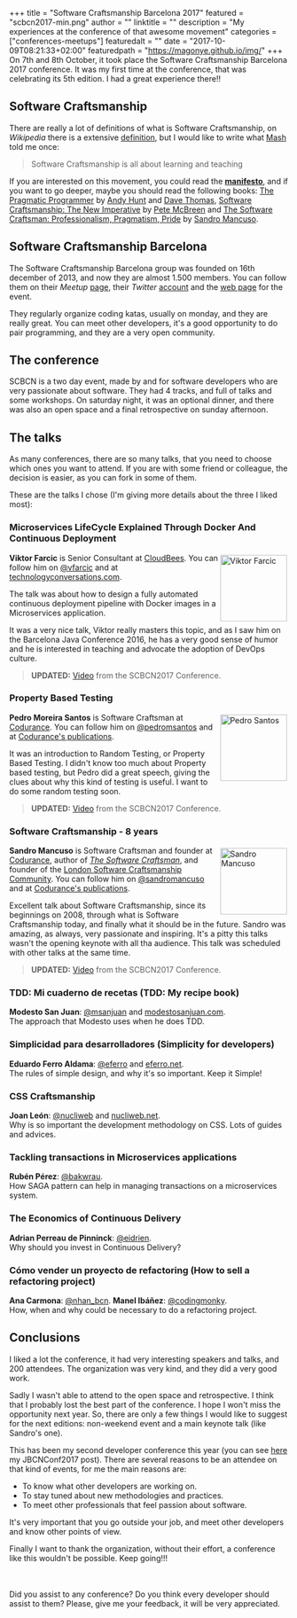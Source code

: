 +++
title = "Software Craftsmanship Barcelona 2017"
featured = "scbcn2017-min.png"
author = ""
linktitle = ""
description = "My experiences at the conference of that awesome movement"
categories = ["conferences-meetups"]
featuredalt = ""
date = "2017-10-09T08:21:33+02:00"
featuredpath = "https://magonye.github.io/img/"
+++
On 7th and 8th October, it took place the Software Craftsmanship Barcelona 2017 conference. It was my first time at the conference, that was celebrating its 5th edition. I had a great experience there!!

## Software Craftsmanship

There are really a lot of definitions of what is Software Craftsmanship, on _Wikipedia_ there is a extensive [definition](https://en.wikipedia.org/wiki/Software_craftsmanship), but I would like to write what [Mash](https://codurance.com/publications/author/mashooq-badar/) told me once:
 
> Software Craftsmanship is all about learning and teaching
  
 If you are interested on this movement, you could read the __[manifesto](http://manifesto.softwarecraftsmanship.org/)__, and if you want to go deeper, maybe you should read the following books: [The Pragmatic Programmer](https://www.goodreads.com/book/show/4099.The_Pragmatic_Programmer) by [Andy Hunt](https://toolshed.com/) and [Dave Thomas](https://pragdave.me/contact), [Software Craftsmanship: The New Imperative](https://www.goodreads.com/book/show/1035377.Software_Craftsmanship) by [Pete McBreen](http://www.mcbreen.ab.ca/) and [The Software Craftsman: Professionalism, Pragmatism, Pride](https://www.goodreads.com/book/show/23215733-the-software-craftsman) by [Sandro Mancuso](https://codurance.com/publications/author/sandro-mancuso/).

## Software Craftsmanship Barcelona

The Software Craftsmanship Barcelona group was founded on 16th december of 2013, and now they are almost 1.500 members. You can follow them on their _Meetup_ [page](https://www.meetup.com/es/Barcelona-Software-Craftsmanship/), their _Twitter_ [account](https://twitter.com/bcnswcraft/) and the [web page](http://scbcn.github.io/) for the event.

They regularly organize coding katas, usually on monday, and they are really great. You can meet other developers, it's a good opportunity to do pair programming, and they are a very open community. 

## The conference

SCBCN is a two day event, made by and for software developers who are very passionate about software. They had 4 tracks, and full of talks and some workshops. On saturday night, it was an optional dinner, and there was also an open space and a final retrospective on sunday afternoon.

## The talks

As many conferences, there are so many talks, that you need to choose which ones you want to attend. If you are with some friend or colleague, the decision is easier, as you can fork in some of them.

These are the talks I chose (I'm giving more details about the three I liked most):

### Microservices LifeCycle Explained Through Docker And Continuous Deployment

<img src="https://magonye.github.io/img/viktor_farcic.jpg" alt="Viktor Farcic" style="margin:.25em;width: 120px; float: right;"/>

__Viktor Farcic__ is Senior Consultant at [CloudBees](https://www.cloudbees.com/). You can follow him on [@vfarcic](https://twitter.com/vfarcic) and at [technologyconversations.com](https://technologyconversations.com/).

The talk was about how to design a fully automated continuous deployment pipeline with Docker images in a Microservices application.

It was a very nice talk, Viktor really masters this topic, and as I saw him on the Barcelona Java Conference 2016, he has a very good sense of humor and he is interested in teaching and advocate the adoption of DevOps culture.

>**UPDATED:** [Video](https://youtu.be/dYQZKdQrNLs) from the SCBCN2017 Conference.

### Property Based Testing

<img src="https://magonye.github.io/img/pedro_santos.jpg" alt="Pedro Santos" style="margin:.25em;width: 120px; float: right;"/>

__Pedro Moreira Santos__ is Software Craftsman at [Codurance](https://codurance.com/). You can follow him on [@pedromsantos](https://twitter.com/pedromsantos) and at [Codurance's publications](https://codurance.com/publications/author/pedro-santos/).

It was an introduction to Random Testing, or Property Based Testing. I didn't know too much about Property based testing, but Pedro did a great speech, giving the clues about why this kind of testing is useful. I want to do some random testing soon.

>**UPDATED:** [Video](https://youtu.be/gqM6DTzhD0M) from the SCBCN2017 Conference.

### Software Craftsmanship - 8 years

<img src="https://magonye.github.io/img/sandro-mancuso.jpg" alt="Sandro Mancuso" style="margin:.25em;width: 120px; float: right;"/>

__Sandro Mancuso__ is Software Craftsman and founder at [Codurance](http://codurance.com/), author of [_The Software Craftsman_](http://www.amazon.co.uk/dp/0134052501), and founder of the [London Software Craftsmanship Community](http://londonswcraft.com/). You can follow him on [@sandromancuso](https://twitter.com/sandromancuso) and at [Codurance's publications](https://codurance.com/publications/author/sandro-mancuso/).

Excellent talk about Software Craftsmanship, since its beginnings on 2008, through what is Software Craftsmanship today, and finally what it should be in the future. Sandro was amazing, as always, very passionate and inspiring. It's a pitty this talks wasn't the opening keynote with all tha audience. This talk was scheduled with other talks at the same time.

>**UPDATED:** [Video](https://youtu.be/m_Kc0cO-078) from the SCBCN2017 Conference.

### TDD: Mi cuaderno de recetas (TDD: My recipe book)

__Modesto San Juan__: [@msanjuan](https://twitter.com/@msanjuan) and [modestosanjuan.com](http://www.modestosanjuan.com/).<br>
The approach that Modesto uses when he does TDD.

### Simplicidad para desarrolladores (Simplicity for developers)

__Eduardo Ferro Aldama__: [@eferro](https://twitter.com/eferro) and [eferro.net](http://www.eferro.net/).<br>
The rules of simple design, and why it's so important. Keep it Simple!

### CSS Craftsmanship

__Joan León__: [@nucliweb](https://twitter.com/nucliweb) and [nucliweb.net](http://nucliweb.net/).<br>
Why is so important the development methodology on CSS. Lots of guides and advices. 

### Tackling transactions in Microservices applications

__Rubén Pérez__: [@bakwrau](https://twitter.com/bakwrau).<br>
How SAGA pattern can help in managing transactions on a microservices system.

### The Economics of Continuous Delivery

__Adrian Perreau de Pinninck__: [@eidrien](https://twitter.com/eidrien).<br>
Why should you invest in Continuous Delivery?

### Cómo vender un proyecto de refactoring (How to sell a refactoring project)
__Ana Carmona__: [@nhan_bcn](https://twitter.com/nhan_bcn).
__Manel Ibáñez__: [@codingmonky](https://twitter.com/codingmonky).<br>
How, when and why could be necessary to do a refactoring project.

## Conclusions

I liked a lot the conference, it had very interesting speakers and talks, and 200 attendees. The organization was very kind, and they did a very good work.

Sadly I wasn't able to attend to the open space and retrospective. I think that I probably lost the best part of the conference. I hope I won't miss the opportunity next year. So, there are only a few things I would like to suggest for the next editions: non-weekend event and a main keynote talk (like Sandro's one).

This has been my second developer conference this year (you can see [here](../jbcnconf2017/) my JBCNConf2017 post). There are several reasons to be an attendee on that kind of events, for me the main reasons are:

* To know what other developers are working on.
* To stay tuned about new methodologies and practices.
* To meet other professionals that feel passion about software.

It's very important that you go outside your job, and meet other developers and know other points of view. 

Finally I want to thank the organization, without their effort, a conference like this wouldn't be possible. Keep going!!!

<br><br>
Did you assist to any conference? Do you think every developer should assist to them? Please, give me your feedback, it will be very appreciated.